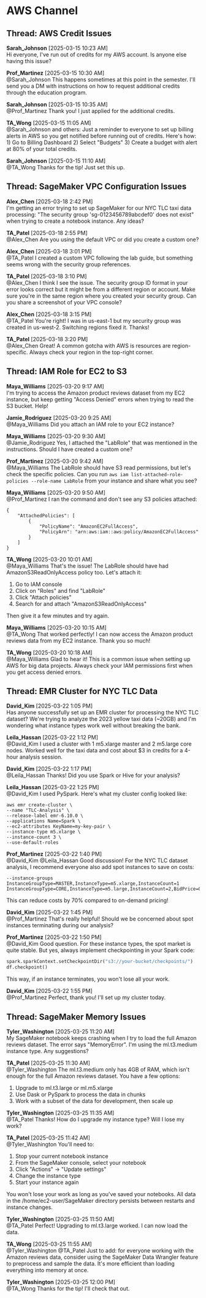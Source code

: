 # AWS Channel

## Thread: AWS Credit Issues
**Sarah_Johnson** [2025-03-15 10:23 AM]  
Hi everyone, I've run out of credits for my AWS account. Is anyone else having this issue?

**Prof_Martinez** [2025-03-15 10:30 AM]  
@Sarah_Johnson This happens sometimes at this point in the semester. I'll send you a DM with instructions on how to request additional credits through the education program.

**Sarah_Johnson** [2025-03-15 10:35 AM]  
@Prof_Martinez Thank you! I just applied for the additional credits.

**TA_Wong** [2025-03-15 11:05 AM]  
@Sarah_Johnson and others: Just a reminder to everyone to set up billing alerts in AWS so you get notified before running out of credits. Here's how: 1) Go to Billing Dashboard 2) Select "Budgets" 3) Create a budget with alert at 80% of your total credits.

**Sarah_Johnson** [2025-03-15 11:10 AM]  
@TA_Wong Thanks for the tip! Just set this up.

## Thread: SageMaker VPC Configuration Issues
**Alex_Chen** [2025-03-18 2:42 PM]  
I'm getting an error trying to set up SageMaker for our NYC TLC taxi data processing: "The security group 'sg-0123456789abcdef0' does not exist" when trying to create a notebook instance. Any ideas?

**TA_Patel** [2025-03-18 2:55 PM]  
@Alex_Chen Are you using the default VPC or did you create a custom one?

**Alex_Chen** [2025-03-18 3:01 PM]  
@TA_Patel I created a custom VPC following the lab guide, but something seems wrong with the security group references.

**TA_Patel** [2025-03-18 3:10 PM]  
@Alex_Chen I think I see the issue. The security group ID format in your error looks correct but it might be from a different region or account. Make sure you're in the same region where you created your security group. Can you share a screenshot of your VPC console?

**Alex_Chen** [2025-03-18 3:15 PM]  
@TA_Patel You're right! I was in us-east-1 but my security group was created in us-west-2. Switching regions fixed it. Thanks!

**TA_Patel** [2025-03-18 3:20 PM]  
@Alex_Chen Great! A common gotcha with AWS is resources are region-specific. Always check your region in the top-right corner.

## Thread: IAM Role for EC2 to S3
**Maya_Williams** [2025-03-20 9:17 AM]  
I'm trying to access the Amazon product reviews dataset from my EC2 instance, but keep getting "Access Denied" errors when trying to read the S3 bucket. Help!

**Jamie_Rodriguez** [2025-03-20 9:25 AM]  
@Maya_Williams Did you attach an IAM role to your EC2 instance?

**Maya_Williams** [2025-03-20 9:30 AM]  
@Jamie_Rodriguez Yes, I attached the "LabRole" that was mentioned in the instructions. Should I have created a custom one?

**Prof_Martinez** [2025-03-20 9:42 AM]  
@Maya_Williams The LabRole should have S3 read permissions, but let's check the specific policies. Can you run `aws iam list-attached-role-policies --role-name LabRole` from your instance and share what you see?

**Maya_Williams** [2025-03-20 9:50 AM]  
@Prof_Martinez I ran the command and don't see any S3 policies attached:
```
{
    "AttachedPolicies": [
        {
            "PolicyName": "AmazonEC2FullAccess",
            "PolicyArn": "arn:aws:iam::aws:policy/AmazonEC2FullAccess"
        }
    ]
}
```

**TA_Wong** [2025-03-20 10:01 AM]  
@Maya_Williams That's the issue! The LabRole should have had AmazonS3ReadOnlyAccess policy too. Let's attach it:

1. Go to IAM console
2. Click on "Roles" and find "LabRole"
3. Click "Attach policies"
4. Search for and attach "AmazonS3ReadOnlyAccess"

Then give it a few minutes and try again.

**Maya_Williams** [2025-03-20 10:15 AM]  
@TA_Wong That worked perfectly! I can now access the Amazon product reviews data from my EC2 instance. Thank you so much!

**TA_Wong** [2025-03-20 10:18 AM]  
@Maya_Williams Glad to hear it! This is a common issue when setting up AWS for big data projects. Always check your IAM permissions first when you get access denied errors.

## Thread: EMR Cluster for NYC TLC Data
**David_Kim** [2025-03-22 1:05 PM]  
Has anyone successfully set up an EMR cluster for processing the NYC TLC dataset? We're trying to analyze the 2023 yellow taxi data (~20GB) and I'm wondering what instance types work well without breaking the bank.

**Leila_Hassan** [2025-03-22 1:12 PM]  
@David_Kim I used a cluster with 1 m5.xlarge master and 2 m5.large core nodes. Worked well for the taxi data and cost about $3 in credits for a 4-hour analysis session.

**David_Kim** [2025-03-22 1:17 PM]  
@Leila_Hassan Thanks! Did you use Spark or Hive for your analysis?

**Leila_Hassan** [2025-03-22 1:25 PM]  
@David_Kim I used PySpark. Here's what my cluster config looked like:
```
aws emr create-cluster \
--name "TLC-Analysis" \
--release-label emr-6.10.0 \
--applications Name=Spark \
--ec2-attributes KeyName=my-key-pair \
--instance-type m5.xlarge \
--instance-count 3 \
--use-default-roles
```

**Prof_Martinez** [2025-03-22 1:40 PM]  
@David_Kim @Leila_Hassan Good discussion! For the NYC TLC dataset analysis, I recommend everyone also add spot instances to save on costs:
```
--instance-groups InstanceGroupType=MASTER,InstanceType=m5.xlarge,InstanceCount=1 InstanceGroupType=CORE,InstanceType=m5.large,InstanceCount=2,BidPrice=0.13
```
This can reduce costs by 70% compared to on-demand pricing!

**David_Kim** [2025-03-22 1:45 PM]  
@Prof_Martinez That's really helpful! Should we be concerned about spot instances terminating during our analysis?

**Prof_Martinez** [2025-03-22 1:50 PM]  
@David_Kim Good question. For these instance types, the spot market is quite stable. But yes, always implement checkpointing in your Spark code:
```python
spark.sparkContext.setCheckpointDir("s3://your-bucket/checkpoints/")
df.checkpoint()
```
This way, if an instance terminates, you won't lose all your work.

**David_Kim** [2025-03-22 1:55 PM]  
@Prof_Martinez Perfect, thank you! I'll set up my cluster today.

## Thread: SageMaker Memory Issues
**Tyler_Washington** [2025-03-25 11:20 AM]  
My SageMaker notebook keeps crashing when I try to load the full Amazon reviews dataset. The error says "MemoryError". I'm using the ml.t3.medium instance type. Any suggestions?

**TA_Patel** [2025-03-25 11:30 AM]  
@Tyler_Washington The ml.t3.medium only has 4GB of RAM, which isn't enough for the full Amazon reviews dataset. You have a few options:

1. Upgrade to ml.t3.large or ml.m5.xlarge
2. Use Dask or PySpark to process the data in chunks
3. Work with a subset of the data for development, then scale up

**Tyler_Washington** [2025-03-25 11:35 AM]  
@TA_Patel Thanks! How do I upgrade my instance type? Will I lose my work?

**TA_Patel** [2025-03-25 11:42 AM]  
@Tyler_Washington You'll need to:
1. Stop your current notebook instance
2. From the SageMaker console, select your notebook
3. Click "Actions" -> "Update settings"
4. Change the instance type
5. Start your instance again

You won't lose your work as long as you've saved your notebooks. All data in the /home/ec2-user/SageMaker directory persists between restarts and instance changes.

**Tyler_Washington** [2025-03-25 11:50 AM]  
@TA_Patel Perfect! Upgrading to ml.t3.large worked. I can now load the data.

**TA_Wong** [2025-03-25 11:55 AM]  
@Tyler_Washington @TA_Patel Just to add: for everyone working with the Amazon reviews data, consider using the SageMaker Data Wrangler feature to preprocess and sample the data. It's more efficient than loading everything into memory at once.

**Tyler_Washington** [2025-03-25 12:00 PM]  
@TA_Wong Thanks for the tip! I'll check that out.
